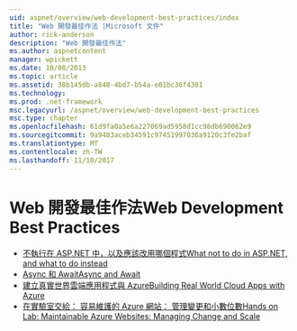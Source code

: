 ```yaml
---
uid: aspnet/overview/web-development-best-practices/index
title: "Web 開發最佳作法 |Microsoft 文件"
author: rick-anderson
description: "Web 開發最佳作法"
ms.author: aspnetcontent
manager: wpickett
ms.date: 10/08/2013
ms.topic: article
ms.assetid: 38b145db-a848-4bd7-b54a-e01bc36f4301
ms.technology: 
ms.prod: .net-framework
msc.legacyurl: /aspnet/overview/web-development-best-practices
msc.type: chapter
ms.openlocfilehash: 61d9fa0a5e6a227069ad5958d1cc98db690062e9
ms.sourcegitcommit: 9a9483aceb34591c97451997036a9120c3fe2baf
ms.translationtype: MT
ms.contentlocale: zh-TW
ms.lasthandoff: 11/10/2017
---
```

<a name="web-development-best-practices"></a><span data-ttu-id="23980-103">Web 開發最佳作法</span><span class="sxs-lookup"><span data-stu-id="23980-103">Web Development Best Practices</span></span>
====================

- [<span data-ttu-id="23980-104">不執行在 ASP.NET 中，以及應該改用哪個程式</span><span class="sxs-lookup"><span data-stu-id="23980-104">What not to do in ASP.NET, and what to do instead</span></span>](what-not-to-do-in-aspnet-and-what-to-do-instead.md)
- [<span data-ttu-id="23980-105">Async 和 Await</span><span class="sxs-lookup"><span data-stu-id="23980-105">Async and Await</span></span>](async-and-await.md)
- [<span data-ttu-id="23980-106">建立真實世界雲端應用程式與 Azure</span><span class="sxs-lookup"><span data-stu-id="23980-106">Building Real World Cloud Apps with Azure</span></span>](../developing-apps-with-windows-azure/building-real-world-cloud-apps-with-windows-azure/index.md)
- [<span data-ttu-id="23980-107">在實驗室交給： 容易維護的 Azure 網站： 管理變更和小數位數</span><span class="sxs-lookup"><span data-stu-id="23980-107">Hands on Lab: Maintainable Azure Websites: Managing Change and Scale</span></span>](../developing-apps-with-windows-azure/maintainable-azure-websites-managing-change-and-scale.md)
